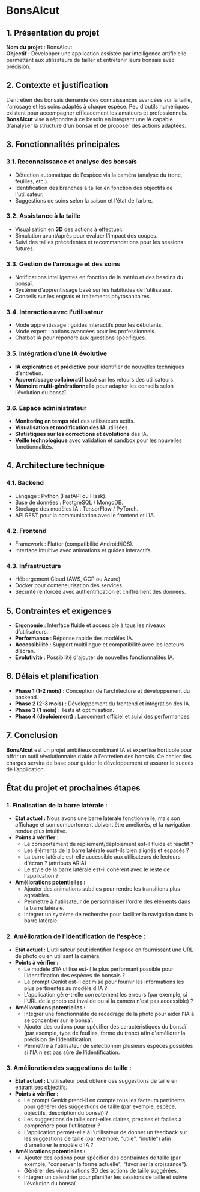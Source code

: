 # BonsAIcut

## 1. Présentation du projet
**Nom du projet** : BonsAIcut  
**Objectif** : Développer une application assistée par intelligence artificielle permettant aux utilisateurs de tailler et entretenir leurs bonsaïs avec précision.

## 2. Contexte et justification
L'entretien des bonsaïs demande des connaissances avancées sur la taille, l'arrosage et les soins adaptés à chaque espèce. Peu d'outils numériques existent pour accompagner efficacement les amateurs et professionnels. **BonsAIcut** vise à répondre à ce besoin en intégrant une IA capable d'analyser la structure d'un bonsaï et de proposer des actions adaptées.

## 3. Fonctionnalités principales

### 3.1. Reconnaissance et analyse des bonsaïs
- Détection automatique de l'espèce via la caméra (analyse du tronc, feuilles, etc.).
- Identification des branches à tailler en fonction des objectifs de l'utilisateur.
- Suggestions de soins selon la saison et l'état de l’arbre.

### 3.2. Assistance à la taille
- Visualisation en **3D** des actions à effectuer.
- Simulation avant/après pour évaluer l'impact des coupes.
- Suivi des tailles précédentes et recommandations pour les sessions futures.

### 3.3. Gestion de l’arrosage et des soins
- Notifications intelligentes en fonction de la météo et des besoins du bonsaï.
- Système d’apprentissage basé sur les habitudes de l’utilisateur.
- Conseils sur les engrais et traitements phytosanitaires.

### 3.4. Interaction avec l'utilisateur
- Mode apprentissage : guides interactifs pour les débutants.
- Mode expert : options avancées pour les professionnels.
- Chatbot IA pour répondre aux questions spécifiques.

### 3.5. Intégration d’une IA évolutive
- **IA exploratrice et prédictive** pour identifier de nouvelles techniques d’entretien.
- **Apprentissage collaboratif** basé sur les retours des utilisateurs.
- **Mémoire multi-générationnelle** pour adapter les conseils selon l’évolution du bonsaï.

### 3.6. Espace administrateur
- **Monitoring en temps réel** des utilisateurs actifs.
- **Visualisation et modification des IA** utilisées.
- **Statistiques sur les corrections et évolutions** des IA.
- **Veille technologique** avec validation et sandbox pour les nouvelles fonctionnalités.

## 4. Architecture technique

### 4.1. Backend
- Langage : Python (FastAPI ou Flask).
- Base de données : PostgreSQL / MongoDB.
- Stockage des modèles IA : TensorFlow / PyTorch.
- API REST pour la communication avec le frontend et l’IA.

### 4.2. Frontend
- Framework : Flutter (compatibilité Android/iOS).
- Interface intuitive avec animations et guides interactifs.

### 4.3. Infrastructure
- Hébergement Cloud (AWS, GCP ou Azure).
- Docker pour conteneurisation des services.
- Sécurité renforcée avec authentification et chiffrement des données.

## 5. Contraintes et exigences
- **Ergonomie** : Interface fluide et accessible à tous les niveaux d’utilisateurs.
- **Performance** : Réponse rapide des modèles IA.
- **Accessibilité** : Support multilingue et compatibilité avec les lecteurs d’écran.
- **Évolutivité** : Possibilité d'ajouter de nouvelles fonctionnalités IA.

## 6. Délais et planification
- **Phase 1 (1-2 mois)** : Conception de l’architecture et développement du backend.
- **Phase 2 (2-3 mois)** : Développement du frontend et intégration des IA.
- **Phase 3 (1 mois)** : Tests et optimisation.
- **Phase 4 (déploiement)** : Lancement officiel et suivi des performances.

## 7. Conclusion
**BonsAIcut** est un projet ambitieux combinant IA et expertise horticole pour offrir un outil révolutionnaire d’aide à l’entretien des bonsaïs. Ce cahier des charges servira de base pour guider le développement et assurer le succès de l’application.

## État du projet et prochaines étapes

### 1. Finalisation de la barre latérale :

*   **État actuel :** Nous avons une barre latérale fonctionnelle, mais son affichage et son comportement doivent être améliorés, et la navigation rendue plus intuitive.
*   **Points à vérifier :**
    *   Le comportement de repliement/déploiement est-il fluide et réactif ?
    *   Les éléments de la barre latérale sont-ils bien alignés et espacés ?
    *   La barre latérale est-elle accessible aux utilisateurs de lecteurs d'écran ? (attributs ARIA)
    *   Le style de la barre latérale est-il cohérent avec le reste de l'application ?
*   **Améliorations potentielles :**
    *   Ajouter des animations subtiles pour rendre les transitions plus agréables.
    *   Permettre à l'utilisateur de personnaliser l'ordre des éléments dans la barre latérale.
    *   Intégrer un système de recherche pour faciliter la navigation dans la barre latérale.

### 2. Amélioration de l'identification de l'espèce :

*   **État actuel :** L'utilisateur peut identifier l'espèce en fournissant une URL de photo ou en utilisant la caméra.
*   **Points à vérifier :**
    *   Le modèle d'IA utilisé est-il le plus performant possible pour l'identification des espèces de bonsaïs ?
    *   Le prompt Genkit est-il optimisé pour fournir les informations les plus pertinentes au modèle d'IA ?
    *   L'application gère-t-elle correctement les erreurs (par exemple, si l'URL de la photo est invalide ou si la caméra n'est pas accessible) ?
*   **Améliorations potentielles :**
    *   Intégrer une fonctionnalité de recadrage de la photo pour aider l'IA à se concentrer sur le bonsaï.
    *   Ajouter des options pour spécifier des caractéristiques du bonsaï (par exemple, type de feuilles, forme du tronc) afin d'améliorer la précision de l'identification.
    *   Permettre à l'utilisateur de sélectionner plusieurs espèces possibles si l'IA n'est pas sûre de l'identification.

### 3. Amélioration des suggestions de taille :

*   **État actuel :** L'utilisateur peut obtenir des suggestions de taille en entrant ses objectifs.
*   **Points à vérifier :**
    *   Le prompt Genkit prend-il en compte tous les facteurs pertinents pour générer des suggestions de taille (par exemple, espèce, objectifs, description du bonsaï) ?
    *   Les suggestions de taille sont-elles claires, précises et faciles à comprendre pour l'utilisateur ?
    *   L'application permet-elle à l'utilisateur de donner un feedback sur les suggestions de taille (par exemple, "utile", "inutile") afin d'améliorer le modèle d'IA ?
*   **Améliorations potentielles :**
    *   Ajouter des options pour spécifier des contraintes de taille (par exemple, "conserver la forme actuelle", "favoriser la croissance").
    *   Générer des visualisations 3D des actions de taille suggérées.
    *   Intégrer un calendrier pour planifier les sessions de taille et suivre l'évolution du bonsaï.

